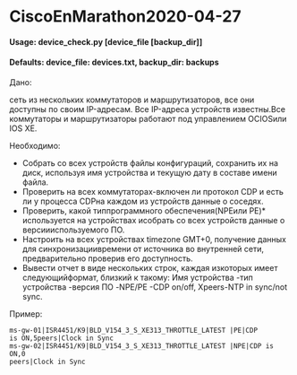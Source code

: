 # CiscoEnMarathon2020-04-27

#### Usage: device_check.py [device_file [backup_dir]]

#### Defaults: device_file: devices.txt, backup_dir: backups

Дано:

сеть из нескольких коммутаторов и маршрутизаторов, все они доступны по своим IP-адресам. Все IP-адреса устройств известны.Все коммутаторы и маршрутизаторы работают под управлением ОСIOSили IOS XE.

Необходимо:
 - Собрать со всех устройств файлы конфигураций, сохранить их на диск, используя имя устройства и текущую дату в составе имени файла.
 - Проверить на всех коммутаторах-включен ли протокол CDP и есть ли у процесса CDPна каждом из устройств данные о соседях.
 - Проверить, какой типпрограммного обеспечения(NPEили PE)* используется на устройствах исобрать со всех устройств данные о версиииспользуемого ПО.
 - Настроить на всех устройствах timezone GMT+0, получение данных для синхронизациивремени от источника во внутренней сети, предварительно проверив его доступность.
  - Вывести отчет в виде нескольких строк, каждая изкоторых имеет следующийформат, близкий к такому:
  Имя устройства -тип устройства -версия ПО -NPE/PE -CDP on/off, Xpeers-NTP in sync/not sync.  
  
  Пример:
  
  <code>ms-gw-01|ISR4451/K9|BLD_V154_3_S_XE313_THROTTLE_LATEST |PE|CDP is ON,5peers|Clock in Sync
  ms-gw-02|ISR4451/K9|BLD_V154_3_S_XE313_THROTTLE_LATEST |NPE|CDP is ON,0 peers|Clock in Sync</code>
  
  
